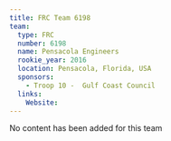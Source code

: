 ```yaml
---
title: FRC Team 6198
team:
  type: FRC
  number: 6198
  name: Pensacola Engineers
  rookie_year: 2016
  location: Pensacola, Florida, USA
  sponsors:
    - Troop 10 -  Gulf Coast Council
  links:
    Website: 
---
```

No content has been added for this team